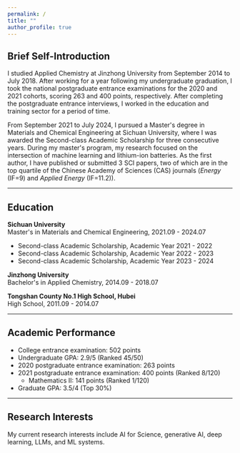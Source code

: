 ```yaml
---
permalink: /
title: ""
author_profile: true
---
```

## Brief Self-Introduction

I studied Applied Chemistry at Jinzhong University from September 2014 to July 2018. After working for a year following my undergraduate graduation, I took the national postgraduate entrance examinations for the 2020 and 2021 cohorts, scoring 263 and 400 points, respectively. After completing the postgraduate entrance interviews, I worked in the education and training sector for a period of time. 

From September 2021 to July 2024, I pursued a Master's degree in Materials and Chemical Engineering at Sichuan University, where I was awarded the Second-class Academic Scholarship for three consecutive years. During my master's program, my research focused on the intersection of machine learning and lithium-ion batteries. As the first author, I have published or submitted 3 SCI papers, two of which are in the top quartile of the Chinese Academy of Sciences (CAS) journals (*Energy* (IF=9) and *Applied Energy* (IF=11.2)).

---

## Education

**Sichuan University**  
Master's in Materials and Chemical Engineering, 2021.09 - 2024.07  
- Second-class Academic Scholarship, Academic Year 2021 - 2022  
- Second-class Academic Scholarship, Academic Year 2022 - 2023  
- Second-class Academic Scholarship, Academic Year 2023 - 2024  

**Jinzhong University**  
Bachelor's in Applied Chemistry, 2014.09 - 2018.07  

**Tongshan County No.1 High School, Hubei**  
High School, 2011.09 - 2014.07  

---

## Academic Performance

- College entrance examination: 502 points
- Undergraduate GPA: 2.9/5 (Ranked 45/50)
- 2020 postgraduate entrance examination: 263 points
- 2021 postgraduate entrance examination: 400 points (Ranked 8/120)  
  - Mathematics II: 141 points (Ranked 1/120)
- Graduate GPA: 3.5/4 (Top 30%)

---

## Research Interests

My current research interests include AI for Science, generative AI, deep learning, LLMs, and ML systems.
